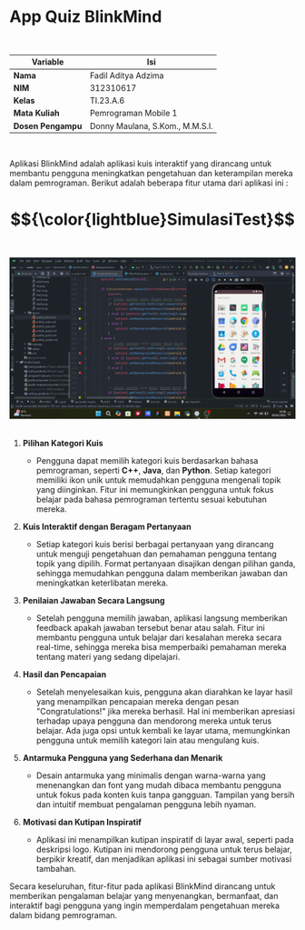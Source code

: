 # App Quiz BlinkMind
<br>

| Variable           |             Isi            |
| -------------------|----------------------------|
| **Nama**           |         Fadil Aditya Adzima    |
| **NIM**            |          312310617         |
| **Kelas**          |          TI.23.A.6         |
| **Mata Kuliah**    |      Pemrograman Mobile 1     |
| **Dosen Pengampu** | Donny Maulana, S.Kom., M.M.S.I.  |

<br> 

Aplikasi BlinkMind adalah aplikasi kuis interaktif yang dirancang untuk membantu pengguna meningkatkan pengetahuan dan keterampilan mereka dalam pemrograman. Berikut adalah beberapa fitur utama dari aplikasi ini :

# $${\color{lightblue}SimulasiTest}$$
<br>

![gif](doc/ScreenRecord_AppQuiz.gif) <br> <br>

1. **Pilihan Kategori Kuis**  
   - Pengguna dapat memilih kategori kuis berdasarkan bahasa pemrograman, seperti **C++**, **Java**, dan **Python**. Setiap kategori memiliki ikon unik untuk memudahkan pengguna mengenali topik yang diinginkan. Fitur ini memungkinkan pengguna untuk fokus belajar pada bahasa pemrograman tertentu sesuai kebutuhan mereka. 

2. **Kuis Interaktif dengan Beragam Pertanyaan**  
   - Setiap kategori kuis berisi berbagai pertanyaan yang dirancang untuk menguji pengetahuan dan pemahaman pengguna tentang topik yang dipilih. Format pertanyaan disajikan dengan pilihan ganda, sehingga memudahkan pengguna dalam memberikan jawaban dan meningkatkan keterlibatan mereka.

3. **Penilaian Jawaban Secara Langsung**  
   - Setelah pengguna memilih jawaban, aplikasi langsung memberikan feedback apakah jawaban tersebut benar atau salah. Fitur ini membantu pengguna untuk belajar dari kesalahan mereka secara real-time, sehingga mereka bisa memperbaiki pemahaman mereka tentang materi yang sedang dipelajari.

4. **Hasil dan Pencapaian**  
   - Setelah menyelesaikan kuis, pengguna akan diarahkan ke layar hasil yang menampilkan pencapaian mereka dengan pesan "Congratulations!" jika mereka berhasil. Hal ini memberikan apresiasi terhadap upaya pengguna dan mendorong mereka untuk terus belajar. Ada juga opsi untuk kembali ke layar utama, memungkinkan pengguna untuk memilih kategori lain atau mengulang kuis.

5. **Antarmuka Pengguna yang Sederhana dan Menarik**  
   - Desain antarmuka yang minimalis dengan warna-warna yang menenangkan dan font yang mudah dibaca membantu pengguna untuk fokus pada konten kuis tanpa gangguan. Tampilan yang bersih dan intuitif membuat pengalaman pengguna lebih nyaman.

6. **Motivasi dan Kutipan Inspiratif**  
   - Aplikasi ini menampilkan kutipan inspiratif di layar awal, seperti pada deskripsi logo. Kutipan ini mendorong pengguna untuk terus belajar, berpikir kreatif, dan menjadikan aplikasi ini sebagai sumber motivasi tambahan.

Secara keseluruhan, fitur-fitur pada aplikasi BlinkMind dirancang untuk memberikan pengalaman belajar yang menyenangkan, bermanfaat, dan interaktif bagi pengguna yang ingin memperdalam pengetahuan mereka dalam bidang pemrograman.
